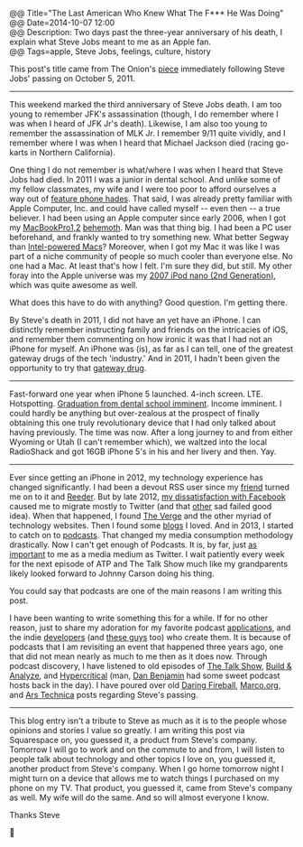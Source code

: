 @@ Title="The Last American Who Knew What The F*** He Was Doing"  
@@ Date=2014-10-07 12:00  
@@ Description: Two days past the three-year anniversary of his death, I explain what Steve Jobs meant to me as an Apple fan.  
@@ Tags=apple, Steve Jobs, feelings, culture, history  

This post's title came from The Onion's [piece](http://techcrunch.com/2011/10/07/steve-jobs-the-crazy-one/) immediately following Steve Jobs' passing on October 5, 2011. 

<hr class="small">

This weekend marked the third anniversary of Steve Jobs death. I am too young to remember JFK's assassination (though, I do remember where I was when I heard of JFK Jr's death). Likewise, I am also too young to remember the assassination of MLK Jr. I remember 9/11 quite vividly, and I remember where I was when I heard that Michael Jackson died (racing go-karts in Northern California). 

One thing I do not remember is what/where I was when I heard that Steve Jobs had died. In 2011 I was a junior in dental school. And unlike some of my fellow classmates, my wife and I were too poor to afford ourselves a way out of [feature phone hades](http://www.lg.com/us/cell-phones/lg-VX9100-Black-black-env2). That said, I was already pretty familiar with Apple Computer, Inc. and could have called myself -- even then -- a true believer. I had been using an Apple computer since early 2006, when I got my [MacBookPro1,2](http://www.everymac.com/ultimate-mac-lookup/?search_keywords=MacBookPro1,2) [behemoth](http://www.macprices.net/z_reviews_17macbookpro_early2006.shtml). Man was that thing big. I had been a PC user beforehand, and frankly wanted to try something new. What better Segway than [Intel-powered Macs](https://en.wikipedia.org/wiki/Apple–Intel_transition)? Moreover, when I got my Mac it was like I was part of a niche community of people so much cooler than everyone else. No one had a Mac. At least that's how I felt. I'm sure they did, but still. My other foray into the Apple universe was my [2007 iPod nano (2nd Generation)](https://en.wikipedia.org/wiki/IPod_Nano#2nd_generation), which was quite awesome as well.

What does this have to do with anything? Good question. I'm getting there. 

By Steve's death in 2011, I did not have an yet have an iPhone. I can distinctly remember instructing family and friends on the intricacies of iOS, and remember them commenting on how ironic it was that I had not an iPhone for myself. An iPhone was (is), as far as I can tell, one of the greatest gateway drugs of the tech 'industry.' And in 2011, I hadn't been given the opportunity to try that [gateway drug](http://alphabeatic.com/iphone-devices/).

<hr class="small">

Fast-forward one year when iPhone 5 launched. 4-inch screen. LTE. Hotspotting. [Graduation from dental school imminent](http://instagram.com/p/Zy5uxGQz8f/). Income imminent. I could hardly be anything but over-zealous at the prospect of finally obtaining this one truly revolutionary device that I had only talked about having previously. The time was now. After a long journey to and from either Wyoming or Utah (I can't remember which), we waltzed into the local RadioShack and got 16GB iPhone 5's in his and her livery and then. Yay.

<hr class="small">

Ever since getting an iPhone in 2012, my technology experience has changed significantly. I had been a devout RSS user since my [friend](http://twitter.com/johnmyankee) turned me on to it and [Reeder](http://reederapp.com/). But by late 2012, [my dissatisfaction with Facebook](https://www.facebook.com/ToniWonKanobi/posts/443890448981220) caused me to migrate mostly to Twitter (and that [other](https://app.net/) sad failed good idea). When that happened, I found [The Verge](http://theverge.com/) and the other myriad of technology websites. Then I found some [blogs](http://daringfireball.net/) I loved. And in 2013, I started to catch on to [podcasts](http://atp.fm/). That changed my media consumption methodology drastically. Now I can't get enough of Podcasts. It is, by far, just [as important](http://d.pr/f/EOGP) to me as a media medium as Twitter. I wait patiently every week for the next episode of ATP and The Talk Show much like my grandparents likely looked forward to Johnny Carson doing his thing. 

You could say that podcasts are one of the main reasons I am writing this post.

I have been wanting to write something this for a while. If for no other reason,  just to share my adoration for my favorite podcast [applications](http://overcast.fm/), and the indie [developers](http://marco.org/) (and [these guys](http://supertop.co/) too) who create them. It is because of podcasts that I am revisiting an event that happened three years ago, one that did not mean nearly as much to me then as it does now. Through podcast discovery, I have listened to old episodes of [The Talk Show](http://5by5.tv/talkshow/56), [Build & Analyze](http://5by5.tv/buildanalyze/46), and [Hypercritical](http://5by5.tv/hypercritical/37-a-story-of-triumph) (man, [Dan Benjamin](https://twitter.com/danbenjamin) had some sweet podcast hosts back in the day). I have poured over old [Daring Fireball](http://daringfireball.net/2011/10/universe_dented_grass_underfoot), [Marco.org](http://www.marco.org/2011/10/05/steve-jobs-dies), and [Ars Technica](http://arstechnica.com/staff/2011/10/steve-jobs-a-personal-remembrance/) posts regarding Steve's passing. 

<hr class="small">

This blog entry isn't a tribute to Steve as much as it is to the people whose opinions and stories I value so greatly. I am writing this post via Squarespace on, you guessed it, a product from Steve's company. Tomorrow I will go to work and on the commute to and from, I will listen to people talk about technology and other topics I love on, you guessed it, another product from Steve's company. When I go home tomorrow night I might turn on a device that allows me to watch things I purchased on my phone on my TV. That product, you guessed it, came from Steve's company as well. My wife will do the same. And so will almost everyone I know. 

Thanks Steve

 